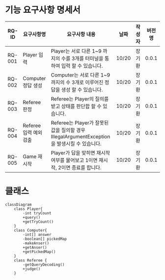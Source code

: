 # 기능 요구사항 명세서

| RQ-ID  | 요구사항명 |         요구사항 내용         | 날짜 | 작성자 | 버전명 |
|--------|---------|----------------------------|-----|------|-------|
| RQ-001 | Player 입력 | Player는 서로 다른 1~9 까지의 수를 3개를 터미널을 통하여 입력 할 수 있습니다. | 10/20 | 장기환 | 0.0.1 |
| RQ-002 | Computer 정답 생성 | Computer는  서로 다른 1~9 까지의 수 3개로 이루어진 정답을 생성 할 수 있습니다. | 10/20 | 장기환 | 0.0.1 |
| RQ-003 | Referee 판정 | Referee는 Player의 질의를 받고 상태를 판단합 할 수 있습니다. | 10/20 | 장기환 | 0.0.1 |
| RQ-004 | Referee 입력 예외 검출 | Referee는 Player가 잘못된 값을 질의할 경우 IllegalArgumentException을 발생시킬 수 있습니다. | 10/20 | 장기환 | 0.0.1 |
| RQ-005 | Game 재시작 | Player가 답을 맞히면 재시작 여부를 물어보고 1이면 재시작, 2이면 종료를 합니다. | 10/20 | 장기환 | 0.0.1 |


# 클래스

```mermaid
classDiagram
    class Player{
        -int tryCount
        +query()
        +getTryCount()
    }
    class Computer{
        -int[] answer
        -boolean[] pickedMap
        -makeAnser()
        +getAnser()
        +getPickedMap()
    }
    class Referee {
        -getQueryDecoding()
        +judge()    
    }
```